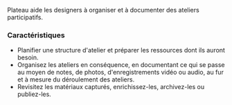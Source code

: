 Plateau aide les designers à organiser et à documenter des ateliers participatifs.

### Caractéristiques

- Planifier une structure d'atelier et préparer les ressources dont ils auront besoin.
- Organisez les ateliers en conséquence, en documentant ce qui se passe au moyen de notes, de photos, d'enregistrements vidéo ou audio, au fur et à mesure du déroulement des ateliers.
- Revisitez les matériaux capturés, enrichissez-les, archivez-les ou publiez-les.